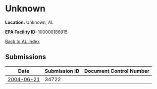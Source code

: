 # Unknown

**Location:** Unknown, AL

**EPA Facility ID:** 100000186915

[Back to AL Index](../../index.md)

## Submissions

| Date | Submission ID | Document Control Number |
|------|--------------|-------------------------|
| [2004-06-21](submissions/34722.md) | 34722 |  |
